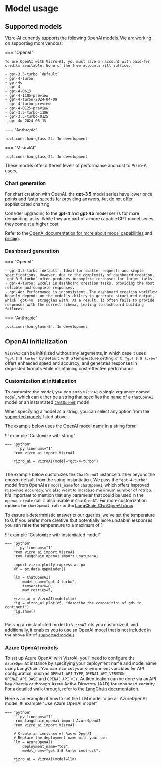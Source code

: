 # Model usage

## Supported models
Vizro-AI currently supports the following [OpenAI models](https://platform.openai.com/docs/models). We are working on supporting more vendors:

=== "OpenAI"

    To use OpenAI with Vizro-AI, you must have an account with paid-for credits available. None of the free accounts will suffice.

    - gpt-3.5-turbo `default`
    - gpt-4-turbo
    - gpt-4o
    - gpt-4
    - gpt-4-0613
    - gpt-4-1106-preview
    - gpt-4-turbo-2024-04-09
    - gpt-4-turbo-preview
    - gpt-4-0125-preview
    - gpt-3.5-turbo-1106
    - gpt-3.5-turbo-0125
    - gpt-4o-2024-05-13

=== "Anthropic"

    :octicons-hourglass-24: In development

=== "MistralAI"

    :octicons-hourglass-24: In development


These models offer different levels of performance and cost to Vizro-AI users.

### Chart generation

For chart creation with OpenAI, the **gpt-3.5** model series have lower price points and faster speeds for providing answers, but do not offer sophisticated charting.

Consider upgrading to the **gpt-4** and **gpt-4o** model series for more demanding tasks. While they are part of a more capable GPT model series, they come at a higher cost.

Refer to the [OpenAI documentation for more about model capabilities](https://platform.openai.com/docs/models/overview) and [pricing](https://openai.com/pricing).

<!-- WE NEED TO ADD SOME MORE ABOUT THE OTHER VENDORS WHEN WE HAVE THAT INFO -->

### Dashboard generation

=== "OpenAI"

    - gpt-3.5-turbo `default`: Ideal for smaller requests and simple specifications. However, due to the complexity of dashboard creation, `gpt-3.5-turbo` often produces incomplete responses for larger tasks.
    - gpt-4-turbo: Excels in dashboard creation tasks, providing the most reliable and complete responses.
    - gpt-4o: Performance is inconsistent. The dashboard creation workflow heavily depends on the model's ability to generate structured output, which `gpt-4o` struggles with. As a result, it often fails to provide responses with the correct schema, leading to dashboard building failures.


=== "Anthropic"

    :octicons-hourglass-24: In development


## OpenAI initialization

`VizroAI` can be initialized without any arguments, in which case it uses `"gpt-3.5-turbo"` by default, with a temperature setting of 0. `"gpt-3.5-turbo"` offers enhanced speed and accuracy, and generates responses in requested formats while maintaining cost-effective performance.

### Customization at initialization
To customize the model, you can pass `VizroAI` a single argument named `model`, which can either be a string that specifies the name of a `ChatOpenAI` model or an instantiated [`ChatOpenAI`](https://api.python.langchain.com/en/latest/chat_models/langchain_openai.chat_models.base.ChatOpenAI.html) model.

When specifying a model as a string, you can select any option from the [supported models](#supported-models) listed above.

The example below uses the OpenAI model name in a string form:

!!! example "Customize with string"

    === "python"
        ```py linenums="1"
        from vizro_ai import VizroAI

        vizro_ai = VizroAI(model="gpt-4-turbo")
        ```

The example below customizes the `ChatOpenAI` instance further beyond the chosen default from the string instantiation. We pass the `"gpt-4-turbo"` model from OpenAI as `model_name` for `ChatOpenAI`, which offers improved response accuracy, we also want to increase maximum number of retries.
It's important to mention that any parameter that could be used in the `openai.create` call is also usable in `ChatOpenAI`. For more customization options for `ChatOpenAI`, refer to the [LangChain ChatOpenAI docs](https://api.python.langchain.com/en/latest/chat_models/langchain_openai.chat_models.base.ChatOpenAI.html)

<!-- vale off -->
To ensure a deterministic answer to our queries, we've set the temperature to 0. If you prefer more creative (but potentially more unstable) responses, you can raise the temperature to a maximum of 1.
<!-- vale on -->

!!! example "Customize with instantiated model"

    === "python"
        ```py linenums="1"
        from vizro_ai import VizroAI
        from langchain_openai import ChatOpenAI

        import vizro.plotly.express as px
        df = px.data.gapminder()

        llm = ChatOpenAI(
            model_name="gpt-4-turbo",
            temperature=0,
            max_retries=5,
        )
        vizro_ai = VizroAI(model=llm)
        fig = vizro_ai.plot(df, "describe the composition of gdp in continent")
        fig.show()
        ```

Passing an instantiated model to `VizroAI` lets you customize it, and additionally, it enables you to use an OpenAI model that is not included in the above list of [supported models](#supported-models).

### Azure OpenAI models
To set up Azure OpenAI with VizroAI, you'll need to configure the `AzureOpenAI` instance by specifying your deployment name and model name using LangChain. You can also set your environment variables for API configuration,
such as `OPENAI_API_TYPE`, `OPENAI_API_VERSION`, `OPENAI_API_BASE` and `OPENAI_API_KEY`.
Authentication can be done via an API key directly or through Azure Active Directory (AAD) for enhanced security.
For a detailed walk-through, refer to the [LangChain documentation](https://python.langchain.com/docs/integrations/llms/azure_openai/).

Here is an example of how to set the LLM model to be an AzureOpenAI model:
!!! example  "Use Azure OpenAI model"

    === "python"
        ```py linenums="1"
        from langchain_openai import AzureOpenAI
        from vizro_ai import VizroAI

        # Create an instance of Azure OpenAI
        # Replace the deployment name with your own
        llm = AzureOpenAI(
            deployment_name="td2",
            model_name="gpt-3.5-turbo-instruct",
        )
        vizro_ai = VizroAI(model=llm)
        ```
